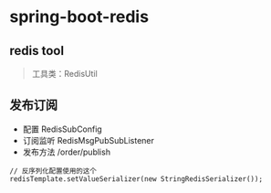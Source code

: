 # spring-boot-redis

## redis tool

> 工具类：RedisUtil

## 发布订阅

- 配置 RedisSubConfig
- 订阅监听 RedisMsgPubSubListener
- 发布方法 /order/publish

````
// 反序列化配置使用的这个
redisTemplate.setValueSerializer(new StringRedisSerializer());
````







